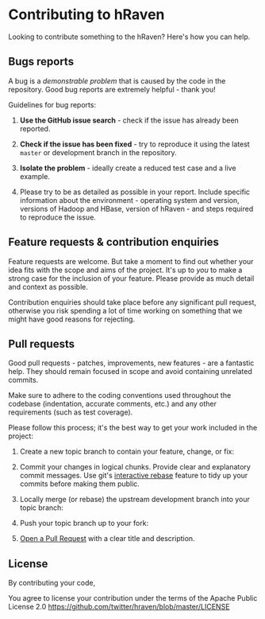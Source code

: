 # Contributing to hRaven

Looking to contribute something to the hRaven? Here's how you can help.

## Bugs reports

A bug is a _demonstrable problem_ that is caused by the code in the
repository. Good bug reports are extremely helpful - thank you!

Guidelines for bug reports:

1. **Use the GitHub issue search** - check if the issue has already been
   reported.

2. **Check if the issue has been fixed** - try to reproduce it using the
   latest `master` or development branch in the repository.

3. **Isolate the problem** - ideally create a reduced test case and a live
   example.

4. Please try to be as detailed as possible in your report. Include specific
   information about the environment - operating system and version, versions
   of Hadoop and HBase, version of hRaven - and steps required to reproduce
   the issue.


## Feature requests & contribution enquiries

Feature requests are welcome. But take a moment to find out whether your idea
fits with the scope and aims of the project. It's up to *you* to make a strong
case for the inclusion of your feature. Please provide as much detail and
context as possible.

Contribution enquiries should take place before any significant pull request,
otherwise you risk spending a lot of time working on something that we might
have good reasons for rejecting.


## Pull requests

Good pull requests - patches, improvements, new features - are a fantastic
help. They should remain focused in scope and avoid containing unrelated
commits.

Make sure to adhere to the coding conventions used throughout the codebase
(indentation, accurate comments, etc.) and any other requirements (such as test
coverage).

Please follow this process; it's the best way to get your work included in the
project:

1. Create a new topic branch to contain your feature, change, or fix:

2. Commit your changes in logical chunks. Provide clear and explanatory commit
   messages. Use git's [interactive rebase](https://help.github.com/articles/interactive-rebase)
   feature to tidy up your commits before making them public.

3. Locally merge (or rebase) the upstream development branch into your topic branch:

4. Push your topic branch up to your fork:

5. [Open a Pull Request](http://help.github.com/send-pull-requests/) with a
   clear title and description.

## License

By contributing your code,

You agree to license your contribution under the terms of the Apache Public License 2.0
https://github.com/twitter/hraven/blob/master/LICENSE
